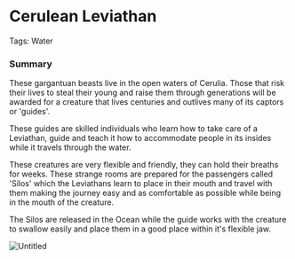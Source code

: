 # Cerulean Leviathan

Tags: Water

### Summary

These gargantuan beasts live in the open waters of Cerulia. Those that risk their lives to steal their young and raise them through generations will be awarded for a creature that lives centuries and outlives many of its captors or 'guides'.

These guides are skilled individuals who learn how to take care of a Leviathan, guide and teach it how to accommodate people in its insides while it travels through the water.

These creatures are very flexible and friendly, they can hold their breaths for weeks. These strange rooms are prepared for the passengers called 'Silos' which the Leviathans learn to place in their mouth and travel with them making the journey easy and as comfortable as possible while being in the mouth of the creature.

The Silos are released in the Ocean while the guide works with the creature to swallow easily and place them in a good place within it's flexible jaw.

![Untitled](Untitled%2065.png)